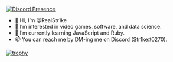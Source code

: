 [![Discord Presence](https://lanyard-profile-readme.vercel.app/api/411641088944766982)](https://discord.com/users/411641088944766982)

- 👋 Hi, I’m @RealStr1ke
- 👀 I’m interested in video games, software, and data science.
- 🌱 I’m currently learning JavaScript and Ruby.
- 📫 You can reach me by DM-ing me on Discord (Str1ke#0270).

<!---
RealStr1ke/RealStr1ke is a ✨ special ✨ repository because its `README.md` (this file) appears on your GitHub profile.
You can click the Preview link to take a look at your changes.
--->
[![trophy](https://github-profile-trophy.vercel.app/?username=RealStr1ke&theme=onedark)](https://github.com/ryo-ma/github-profile-trophy)
